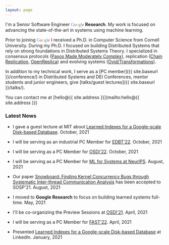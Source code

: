 ```yaml
---
layout: page
---
```


I'm a Senior Software Engineer <font face="futura"><font color="#4885ed">G</font><font color="#db3236">o</font><font color="#f4c20d">o</font><font color="#4885ed">g</font><font color="#3cba54">l</font><font color="#db3236">e</font></font> **Research**.
My work is focused on advancing the state-of-the-art in systems using machine learning.

<!-- I focus on designing and implementing distributed systems that balance strong
features and simplicity with scalability, reliability, and efficiency.
In my work I constantly push to improve the state-of-the-art to deal with the
challenges of building ever-evolving systems. Sometimes this means focusing on
supporting new features with minimal changes to the system design, sometimes it
means [employing Machine Learning as a crucial component in the system](http://mlforsystems.org/assets/papers/neurips2020/learned_abu-libdeh_2020.pdf), and
sometimes it means working on a clean-slate design to build the next iteration
of a given system. -->

Prior to joining <font face="futura"><font color="#4885ed">G</font><font color="#db3236">o</font><font color="#f4c20d">o</font><font color="#4885ed">g</font><font color="#3cba54">l</font><font color="#db3236">e</font></font> I received a Ph.D. in Computer Science from Cornell University.
During my Ph.D. I focused on building Distributed Systems that rely on strong
foundations in Distributed Systems Theory. I specialized in consensus protocols
([Paxos Made Moderately Complex](http://paxos.systems/)), replication
([Chain Replication](https://www.youtube.com/watch?v=1hDjkV4iFzs), [OpenReplica](https://ecommons.cornell.edu/bitstream/handle/1813/29009/OpenReplica.pdf?sequence=2&isAllowed=y))
and evolving systems ([Ovid/Transformations](https://www.usenix.org/system/files/conference/hotcloud16/hotcloud16_altinbuken.pdf)).

In addition to my technical work, I serve as a [PC member]({{ site.baseurl }}/conference/)
in Distributed Systems and DEI Conferences, mentor students and junior engineers,
give [talks/guest lectures]({{ site.baseurl }}/talks/).

You can contact me at [hello@{{ site.address }}](mailto:hello@{{ site.address }})

### Latest News
- I gave a guest lecture at MIT about [Learned Indexes for a Google-scale Disk-based Database](http://mlforsystems.org/assets/papers/neurips2020/learned_abu-libdeh_2020.pdf). October, 2021

- I will be serving as an industrial PC Member for [EDBT'22](https://conferences.inf.ed.ac.uk/edbticdt2022/). October, 2021

- I will be serving as a PC Member for [OSDI'22](https://www.usenix.org/conference/osdi22). October, 2021

- I will be serving as a PC Member for [ML for Systems at NeurIPS](http://mlforsystems.org/). August, 2021

- Our paper [Snowboard: Finding Kernel Concurrency Bugs through Systematic Inter-thread Communication Analysis](https://dl.acm.org/doi/10.1145/3477132.3483549) has been accepted to SOSP'21. August, 2021

- I moved to **Google Research** to focus on building learned systems full-time. May, 2021

- I'll be co-organizing the Preview Sessions at [OSDI'21](https://www.usenix.org/conference/osdi21/preview-session). April, 2021

- I will be serving as a PC Member for [FAST'22](https://www.usenix.org/conference/fast22). April, 2021

- Presented [Learned Indexes for a Google-scale Disk-based Database](http://mlforsystems.org/assets/papers/neurips2020/learned_abu-libdeh_2020.pdf) at LinkedIn. January, 2021

<!---
- Presented [Learned Indexes for a Google-scale Disk-based Database](http://mlforsystems.org/assets/papers/neurips2020/learned_abu-libdeh_2020.pdf) at [ML for Systems Workshop at NeurIPS 2020](http://mlforsystems.org/). December, 2020

- I will be serving as a PC Member for [ICDCS'21](https://icdcs2021.us/). November, 2020

- I gave a talk on Doing Research in Industry at [Explore CS Research Workshop](https://www.cs.cornell.edu/events/explore-cs-research) at Cornell University. November, 2020

- I gave a guest lecture at San Jose State University about trade-offs around using Machine Learning in Systems. October, 2020

- I will be serving as a PC Member for [OSDI'21](https://www.usenix.org/conference/osdi21). September, 2020
-->
